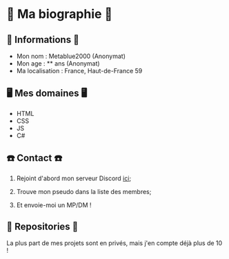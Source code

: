 # 👤 Ma biographie 👤
## 📰 Informations 📰
  * Mon nom : Metablue2000 (Anonymat)
  * Mon age : ** ans (Anonymat)
  * Ma localisation : France, Haut-de-France 59

## 🖥️ Mes domaines 🖥️
  * HTML
  * CSS
  * JS
  * C#

## ☎️ Contact ☎️
  1. Rejoint d'abord mon serveur Discord [ici](https://discord.gg/Sh4FHGAuRU);
  
  1. Trouve mon pseudo dans la liste des membres;
  
  1. Et envoie-moi un MP/DM !

## 📕 Repositories 📕
  La plus part de mes projets sont en privés, mais j'en compte déjà plus de 10 !
